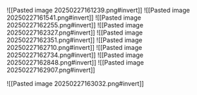 ![[Pasted image 20250227161239.png#invert]]
![[Pasted image 20250227161541.png#invert]]
![[Pasted image 20250227162255.png#invert]]
![[Pasted image 20250227162327.png#invert]]
![[Pasted image 20250227162351.png#invert]]
![[Pasted image 20250227162710.png#invert]]
![[Pasted image 20250227162734.png#invert]]
![[Pasted image 20250227162848.png#invert]]
![[Pasted image 20250227162907.png#invert]]

![[Pasted image 20250227163032.png#invert]]

